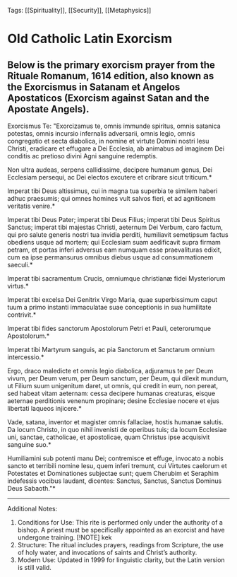 Tags: [[Spirituality]], [[Security]], [[Metaphysics]]
# Old Catholic Latin Exorcism
Below is the primary exorcism prayer from the Rituale Romanum, 1614 edition, also known as the Exorcismus in Satanam et Angelos Apostaticos (Exorcism against Satan and the Apostate Angels).
---

Exorcismus Te:
"Exorcizamus te, omnis immunde spiritus, omnis satanica potestas, omnis incursio infernalis adversarii, omnis legio, omnis congregatio et secta diabolica, in nomine et virtute Domini nostri Iesu Christi, eradicare et effugare a Dei Ecclesia, ab animabus ad imaginem Dei conditis ac pretioso divini Agni sanguine redemptis.

Non ultra audeas, serpens callidissime, decipere humanum genus, Dei Ecclesiam persequi, ac Dei electos excutere et cribrare sicut triticum.*

Imperat tibi Deus altissimus, cui in magna tua superbia te similem haberi adhuc praesumis; qui omnes homines vult salvos fieri, et ad agnitionem veritatis venire.*

Imperat tibi Deus Pater; imperat tibi Deus Filius; imperat tibi Deus Spiritus Sanctus; imperat tibi majestas Christi, aeternum Dei Verbum, caro factum, qui pro salute generis nostri tua invidia perditi, humiliavit semetipsum factus obediens usque ad mortem; qui Ecclesiam suam aedificavit supra firmam petram, et portas inferi adversus eam numquam esse praevalituras edixit, cum ea ipse permansurus omnibus diebus usque ad consummationem saeculi.*

Imperat tibi sacramentum Crucis, omniumque christianæ fidei Mysteriorum virtus.*

Imperat tibi excelsa Dei Genitrix Virgo Maria, quae superbissimum caput tuum a primo instanti immaculatae suae conceptionis in sua humilitate contrivit.*

Imperat tibi fides sanctorum Apostolorum Petri et Pauli, ceterorumque Apostolorum.*

Imperat tibi Martyrum sanguis, ac pia Sanctorum et Sanctarum omnium intercessio.*

Ergo, draco maledicte et omnis legio diabolica, adjuramus te per Deum vivum, per Deum verum, per Deum sanctum, per Deum, qui dilexit mundum, ut Filium suum unigenitum daret, ut omnis, qui credit in eum, non pereat, sed habeat vitam aeternam: cessa decipere humanas creaturas, eisque aeternae perditionis venenum propinare; desine Ecclesiae nocere et ejus libertati laqueos injicere.*

Vade, satana, inventor et magister omnis fallaciae, hostis humanae salutis. Da locum Christo, in quo nihil invenisti de operibus tuis; da locum Ecclesiae uni, sanctae, catholicae, et apostolicae, quam Christus ipse acquisivit sanguine suo.*

Humiliamini sub potenti manu Dei; contremisce et effuge, invocato a nobis sancto et terribili nomine Iesu, quem inferi tremunt, cui Virtutes caelorum et Potestates et Dominationes subjectae sunt; quem Cherubim et Seraphim indefessis vocibus laudant, dicentes: Sanctus, Sanctus, Sanctus Dominus Deus Sabaoth."*

---

Additional Notes:
1. Conditions for Use: This rite is performed only under the authority of a bishop. A priest must be specifically appointed as an exorcist and have undergone training.
[!NOTE] kek
2. Structure: The ritual includes prayers, readings from Scripture, the use of holy water, and invocations of saints and Christ’s authority.
3. Modern Use: Updated in 1999 for linguistic clarity, but the Latin version is still valid.
